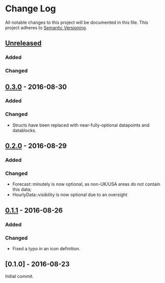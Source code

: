 # Change Log
All notable changes to this project will be documented in this file.
This project adheres to [Semantic Versioning](http://semver.org/).

## [Unreleased]

### Added

### Changed


## [0.3.0] - 2016-08-30

### Added

### Changed

- Structs have been replaced with near-fully-optional datapoints and
datablocks.


## [0.2.0] - 2016-08-29

### Added

### Changed

- Forecast::minutely is now optional, as non-UK/USA areas do not contain this
data;
- HourlyData::visibility is now optional due to an oversight


## [0.1.1] - 2016-08-26

### Added

### Changed

- Fixed a typo in an icon definition.


## [0.1.0] - 2016-08-23

Initial commit.


[Unreleased]: https://github.com/zeyla/forecast.io.rs/compare/v0.1.0...HEAD
[0.3.0]: https://github.com/zeyla/forecast.io.rs/compare/v0.2.0...v0.3.0
[0.2.0]: https://github.com/zeyla/forecast.io.rs/compare/v0.1.1...v0.2.0
[0.1.1]: https://github.com/zeyla/forecast.io.rs/compare/v0.1.0...v0.1.1
